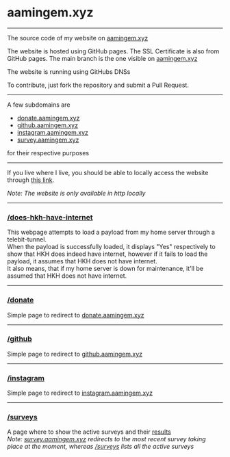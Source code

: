 # aamingem.xyz

---
The source code of my website on [aamingem.xyz](https://www.aamingem.xyz/)

The website is hosted using GitHub pages. The SSL Certificate is also from GitHub pages.
The main branch is the one visible on [aamingem.xyz](https://www.aamingem.xyz/)

The website is running using GitHubs DNSs

To contribute, just fork the repository and submit a Pull Request.

---
A few subdomains are
- [donate.aamingem.xyz](http://donate.aamingem.xyz)
- [github.aamingem.xyz](http://github.aamingem.xyz)
- [instagram.aamingem.xyz](http://instagram.aamingem.xyz)
- [survey.aamingem.xyz](http://survey.aamingem.xyz)

for their respective purposes

---
If you live where I live, you should be able to locally access the website through [this link](http://192.168.22.169).

*Note: The website is only available in http locally*

---
### [/does-hkh-have-internet](https://github.com/babyygemperor/babyygemperor.github.io/blob/main/does-hkh-have-internet/index.html)

This webpage attempts to load a payload from my home server through a telebit-tunnel.\
When the payload is successfully loaded,
it displays "Yes" respectively to show that HKH does indeed have internet,
however if it fails to load the payload, it assumes that HKH does not have internet. \
It also means, that if my home server is down for maintenance, it'll be assumed that HKH does not have internet.

---
### [/donate](https://github.com/babyygemperor/babyygemperor.github.io/blob/main/donate/index.html)

Simple page to redirect to [donate.aamingem.xyz](http://donate.aamingem.xyz)

---
### [/github](https://github.com/babyygemperor/babyygemperor.github.io/blob/main/github/index.html)

Simple page to redirect to [github.aamingem.xyz](http://github.aamingem.xyz)

---
### [/instagram](https://github.com/babyygemperor/babyygemperor.github.io/blob/main/instagram/index.html)

Simple page to redirect to [instagram.aamingem.xyz](http://instagram.aamingem.xyz)

---
### [/surveys](https://github.com/babyygemperor/babyygemperor.github.io/blob/main/surveys/index.html)

A page where to show the active surveys and their [results](https://github.com/babyygemperor/babyygemperor.github.io/blob/main/surveys/results/index.html) \
*Note: [survey.aamingem.xyz](http://survey.aamingem.xyz) redirects to the most recent survey taking place at the moment, 
whereas [/surveys](https://github.com/babyygemperor/babyygemperor.github.io/blob/main/surveys/index.html) lists all the active surveys*